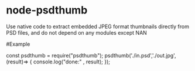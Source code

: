# node-psdthumb
Use native code to extract embedded JPEG format thumbnails directly from PSD files, and do not depend on any modules except NAN

#Example

const psdthumb = require("psdthumb");
psdthumb('./in.psd','./out.jpg',(result)=> {
    console.log("done:" , result);
});
